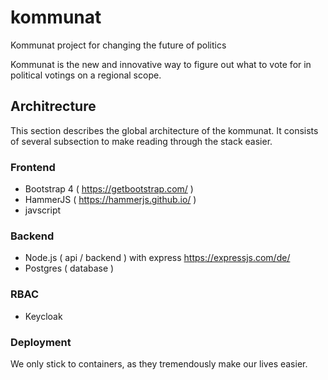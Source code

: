 # kommunat
Kommunat project for changing the future of politics

Kommunat is the new and innovative way to figure out what to vote for in political votings on a regional scope. 


## Architrecture

This section describes the global architecture of the kommunat. It consists of several subsection to make reading through the stack easier.

### Frontend

- Bootstrap 4 ( https://getbootstrap.com/ )
- HammerJS ( https://hammerjs.github.io/ )
- javscript


### Backend
- Node.js ( api / backend ) with express https://expressjs.com/de/
- Postgres ( database )

### RBAC
- Keycloak
 
### Deployment

We only stick to containers, as they tremendously make our lives easier. 